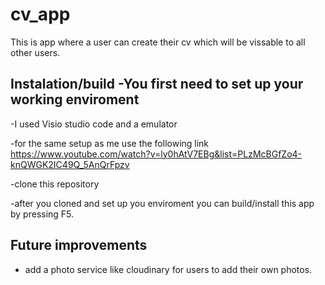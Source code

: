 # cv_app


This is app where a user can create their cv which will be vissable to all other users.

## Instalation/build -You first need to set up your working enviroment

-I used Visio studio code and a emulator

-for the same setup as me use the following link https://www.youtube.com/watch?v=ly0hAtV7EBg&list=PLzMcBGfZo4-knQWGK2IC49Q_5AnQrFpzv

-clone this repository

-after you cloned and set up you enviroment you can build/install this app by pressing F5.

## Future improvements

- add a photo service like cloudinary for users to add their own photos.
